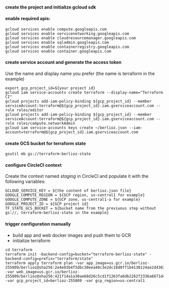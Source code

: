 #### create the project and initialize gcloud sdk
#### enable required apis:
```shell script
gcloud services enable compute.googleapis.com
gcloud services enable servicenetworking.googleapis.com
gcloud services enable cloudresourcemanager.googleapis.com
gcloud services enable sqladmin.googleapis.com
gcloud services enable containerregistry.googleapis.com
gcloud services enable container.googleapis.com
```
#### create service account and generate the access token
Use the name and display name you prefer (the name is terraform in the example)
```shell script
export gcp_project_id=${your project id}
gcloud iam service-accounts create terraform --display-name="Terraform CI"
gcloud projects add-iam-policy-binding ${gcp_project_id} --member serviceAccount:terraform@${gcp_project_id}.iam.gserviceaccount.com --role roles/editor
gcloud projects add-iam-policy-binding ${gcp_project_id} --member serviceAccount:terraform@${gcp_project_id}.iam.gserviceaccount.com --role roles/compute.networkAdmin
gcloud iam service-accounts keys create ~/berlioz.json --iam-account=terraform@${gcp_project_id}.iam.gserviceaccount.com
```
#### create GCS bucket for terraform state
```shell script
gsutil mb gs://terraform-berlioz-state
```
#### configure CircleCI context
Create the context named *staging* in CircleCI and populate it with the following variables:
```
GCLOUD_SERVICE_KEY = ${the content of berlioz.json file}
GOOGLE_COMPUTE_REGION = ${GCP region, us-central1 for example}
GOOGLE_COMPUTE_ZONE = ${GCP zone, us-central1-a for example}
GOOGLE_PROJECT_ID = ${GCP project id}
TF_STATE_GCS_BUCKET = ${bucket name from the previuous step without gs://, terraform-berlioz-state in the example}
```
#### trigger configuration manually
- build app and web docker images and push them to GCR
- initialize terraform
```shell script
cd terraform
terraform init -backend-config=bucket="terraform-berlioz-state" -backend-config=prefix="terraform/state"
terraform apply terraform plan -var app_image=us.gcr.io/berlioz-255809/berlioz@sha256:2e4e03b4f5dbc38eea40c3e2dc18d0ff1b4130124ae2d436381f5190f84b1d0b -var web_image=us.gcr.io/berlioz-255809/berlioz@sha256:421f14a1a30ae68d26c5cd1f1263fa6db2262f2336a6671d48584ade1eeca2c3 -var gcp_project_id=berlioz-255809 -var gcp_region=us-central1
```

